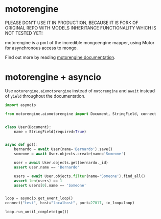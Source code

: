 motorengine
===========

PLEASE DON'T USE IT IN PRODUCTION, BECAUSE IT IS FORK OF ORIGINAL REPO WITH MODELS INHERITANCE FUNCTIONALITY WHICH IS NOT TESTED YET!

motorengine is a port of the incredible mongoengine mapper, using Motor for asynchronous access to mongo.

Find out more by reading [motorengine documentation](http://motorengine.readthedocs.org/en/latest/).

motorengine + asyncio
============================

Use `motorengine.aiomotorengine` instead of `motorengine` and `await` instead of `yield`
throughout the documentation.

```python
import asyncio

from motorengine.aiomotorengine import Document, StringField, connect


class User(Document):
    name = StringField(required=True)


async def go():
    bernardo = await User(name='Bernardo').save()
    someone = await User.objects.create(name='Someone')

    user = await User.objects.get(bernardo._id)
    assert user.name == 'Bernardo'

    users = await User.objects.filter(name='Someone').find_all()
    assert len(users) == 1
    assert users[0].name == 'Someone'


loop = asyncio.get_event_loop()
connect("test", host="localhost", port=27017, io_loop=loop)

loop.run_until_complete(go())
```
